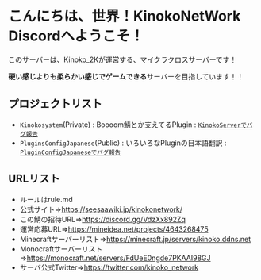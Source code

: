 # こんにちは、世界！KinokoNetWork Discordへようこそ！

このサーバーは、Kinoko_2Kが運営する、マイクラクロスサーバーです！

**硬い感じよりも柔らかい感じでゲームできる**サーバーを目指しています！！

## プロジェクトリスト
* `Kinokosystem`(Private) : Boooom鯖とか支えてるPlugin : [`KinokoServerでバグ報告`](https://github.com/kinokoserver/kinokoserver/issues/new/)
* `PluginsConfigJapanese`(Public) : いろいろなPluginの日本語翻訳 : [`PluginConfigJapaneseでバグ報告`](https://github.com/kinokoserver/PluginConfigJapanese/issues/new)

## URLリスト
* ルールはrule.md
* 公式サイト=>https://seesaawiki.jp/kinokonetwork/
* この鯖の招待URL=>https://discord.gg/VdzXx892Zq
* 運営応募URL=>https://mineidea.net/projects/4643268475
* Minecraftサーバーリスト=>https://minecraft.jp/servers/kinoko.ddns.net
* Monocraftサーバーリスト=>https://monocraft.net/servers/FdUeE0ngde7PKAAI98GJ
* サーバ公式Twitter=>https://twitter.com/kinoko_network 
